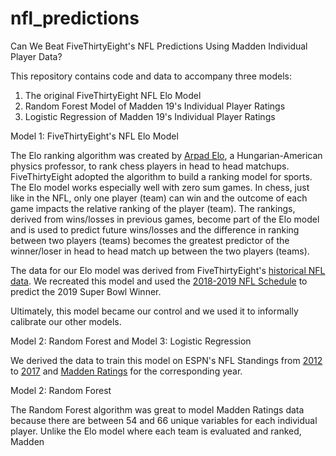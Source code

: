 # nfl_predictions

Can We Beat FiveThirtyEight's NFL Predictions Using Madden Individual Player Data?

This repository contains code and data to accompany three models: 
  1. The original FiveThirtyEight NFL Elo Model
  2. Random Forest Model of Madden 19's Individual Player Ratings 
  3. Logistic Regression of Madden 19's Individual Player Ratings
  
  
Model 1: FiveThirtyEight's NFL Elo Model

The Elo ranking algorithm was created by [Arpad Elo](https://en.wikipedia.org/wiki/Arpad_Elo), a Hungarian-American physics professor, to rank chess players in head to head matchups. FiveThirtyEight adopted the algorithm to build a ranking model for sports. The Elo model works especially well with zero sum games. In chess, just like in the NFL, only one player (team) can win and the outcome of each game impacts the relative ranking of the player (team). The rankings, derived from wins/losses in previous games, become part of the Elo model and is used to predict future wins/losses and the difference in ranking between two players (teams) becomes the greatest predictor of the winner/loser in head to head match up between the two players (teams). 
  
The data for our Elo model was derived from FiveThirtyEight's [historical NFL data](https://github.com/fivethirtyeight/nfl-elo-game/tree/master/data). We recreated this model and used the [2018-2019 NFL Schedule](https://www.pro-football-reference.com/years/2018/games.htm) to predict the 2019 Super Bowl Winner. 

Ultimately, this model became our control and we used it to informally calibrate our other models.


Model 2: Random Forest  and  Model 3: Logistic Regression 

We derived the data to train this model on ESPN's NFL Standings from [2012](http://www.espn.com/nfl/standings/_/season/2012) to [2017](http://www.espn.com/nfl/standings/_/season/2017) and [Madden Ratings](https://maddenratings.weebly.com/madden-nfl-19.html) for the corresponding year.   

Model 2: Random Forest

The Random Forest algorithm was great to model Madden Ratings data because there are between 54 and 66 unique variables for each individual player. Unlike the Elo model where each team is evaluated and ranked, Madden 


  
  
  
